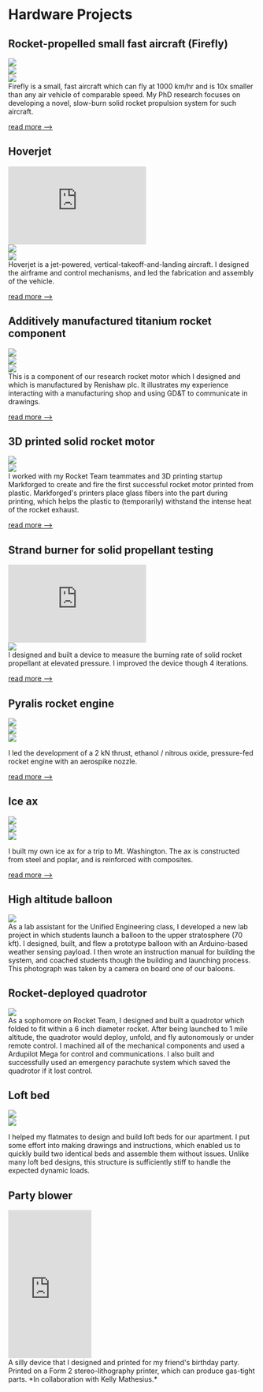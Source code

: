 # Hardware Projects

## Rocket-propelled small fast aircraft (Firefly)
<div class="proj_image_row">
    <div class="proj_image_row_image_container"><img src="../assets/images/firefly/firefly_render.png"></div>
    <div class="proj_image_row_image_container"><img src="../assets/images/firefly/cases_on_build_platform.png"></div>
    <div class="proj_image_row_image_container"><img src="../assets/images/firefly/motor_v1_static_fire.png"></div>
</div>
Firefly is a small, fast aircraft which can fly at 1000 km/hr and is 10x smaller than any air vehicle of comparable speed. My PhD research focuses on developing a novel, slow-burn solid rocket propulsion system for such aircraft.

[read more -->](project_pages/firefly.md)


## Hoverjet
<div class="proj_image_row">
    <div class="proj_image_row_image_container"><iframe width="280" height="158" src="https://www.youtube.com/embed/Ia_bQmQX-PA?rel=0&amp;showinfo=0" frameborder="0" allowfullscreen></iframe></div>
    <div class="proj_image_row_image_container"><img src="../assets/images/hoverjet/hoverjet_3_view.png"></div>
    <div class="proj_image_row_image_container"><img src="../assets/images/hoverjet/jet_vane_units.jpg"></div>
</div>
Hoverjet is a jet-powered, vertical-takeoff-and-landing aircraft. I designed the airframe and control mechanisms, and led the fabrication and assembly of the vehicle.

[read more -->](project_pages/hoverjet.md)

## Additively manufactured titanium rocket component
<div class="proj_image_row">
    <div class="proj_image_row_image_container"><img src="../assets/images/nozzle_adapter/FF-TC-01-101-adapter-to-flight-nozzle-2019-03-21T1454.svg"></div>
    <div class="proj_image_row_image_container"><img src="../assets/images/nozzle_adapter/sintering.jpg"></div>
    <div class="proj_image_row_image_container"><img src="../assets/images/nozzle_adapter/parts.png"></div>
</div>
This is a component of our research rocket motor which I designed and which is manufactured by Renishaw plc. It illustrates my experience interacting with a manufacturing shop and using GD&T to communicate in drawings.

[read more -->](project_pages/nozzle_adapter.md)


## 3D printed solid rocket motor
<div class="proj_image_row">
    <div class="proj_image_row_image_container"><img src="../assets/images/plastic_rocket/plastic-rocket-2017-04-212-pixel-1.png"></div>
    <div class="proj_image_row_image_container"><img src="../assets/images/plastic_rocket/diamonds.jpg"></div>
</div>
I worked with my Rocket Team teammates and 3D printing startup Markforged to create and fire the first successful rocket motor printed from plastic. Markforged's printers place glass fibers into the part during printing, which helps the plastic to (temporarily) withstand the intense heat of the rocket exhaust.

[read more -->](http://rocketry.mit.edu/2017/04/100-3d-printed-solid-rocket-motor/) 

## Strand burner for solid propellant testing
<div class="proj_image_row">
    <div class="proj_image_row_image_container"><iframe width="280" height="158" src="https://www.youtube.com/embed/Mh8e3psMqQU?rel=0&amp;showinfo=0" frameborder="0" allowfullscreen></iframe></div>
    <div class="proj_image_row_image_container"><img src="../assets/images/firefly/strand_burner_subsystems.png"></div>
</div>
I designed and built a device to measure the burning rate of solid rocket propellant at elevated pressure. I improved the device though 4 iterations.

[read more -->](project_pages/strand_burner.md)

## Pyralis rocket engine
<div class="proj_image_row">
    <div class="proj_image_row_image_container"><img src="../assets/images/pyralis/engine_components.png"></div>
    <div class="proj_image_row_image_container"><img src="../assets/images/pyralis/nozzle.png"></div>
    <div class="proj_image_row_image_container"><img src="../assets/images/pyralis/n2o_ignition.png"></div>
</div>

I led the development of a 2 kN thrust, ethanol / nitrous oxide, pressure-fed rocket engine with an aerospike nozzle.

[read more -->](project_pages/pyralis.md)


## Ice ax
<div class="proj_image_row">
    <div class="proj_image_row_image_container"><img src="../assets/images/ice_ax/sketch1.jpg"></div>
    <div class="proj_image_row_image_container"><img src="../assets/images/ice_ax/head_pins.jpg"></div>
    <div class="proj_image_row_image_container"><img src="../assets/images/ice_ax/vac_bag.jpg"></div>
</div>

I built my own ice ax for a trip to Mt. Washington. The ax is constructed from steel and poplar, and is reinforced with composites.

[read more -->](project_pages/ice_ax.md)


## High altitude balloon
<div class="proj_outer">
    <div class="proj_image_div"><img src="../assets/images/unified_balloon.bmp"></div>
    <div class="proj_text">
As a lab assistant for the Unified Engineering class, I developed a new lab project in which students launch a balloon to the upper stratosphere (70 kft). I designed, built, and flew a prototype balloon with an Arduino-based weather sensing payload. I then wrote an instruction manual for building the system, and coached students though the building and launching process. This photograph was taken by a camera on board one of our baloons.
    </div>
</div>


## Rocket-deployed quadrotor
<div class="proj_outer">
    <div class="proj_image_div"><img src="../assets/images/rt_quad.jpg"></div>
    <div class="proj_text">
As a sophomore on Rocket Team, I designed and built a quadrotor which folded to fit within a 6 inch diameter rocket. After being launched to 1 mile altitude, the quadrotor would deploy, unfold, and fly autonomously or under remote control. I machined all of the mechanical components and used a Ardupilot Mega for control and communications. I also built and successfully used an emergency parachute system which saved the quadrotor if it lost control.
    </div>
</div>

## Loft bed
<div class="proj_image_row">
    <div class="proj_image_row_image_container"><img src="../assets/images/loft_bed_exploded_drawing.svg"></div>
    <div class="proj_image_row_image_container"><img src="../assets/images/loft_bed_in_room.jpg"></div>
</div>

I helped my flatmates to design and build loft beds for our apartment. I put some effort into making drawings and instructions, which enabled us to quickly build two identical beds and assemble them without issues. Unlike many loft bed designs, this structure is sufficiently stiff to handle the expected dynamic loads.

## Party blower
<div class="proj_outer">
    <div class="proj_image_div"><iframe width="169" height="300" src="https://www.youtube.com/embed/hJyYcieWoN0" frameborder="0" allow="accelerometer; autoplay; encrypted-media; gyroscope; picture-in-picture" allowfullscreen></iframe></div>
    <div class="proj_text">
A silly device that I designed and printed for my friend's birthday party. Printed on a Form 2 stereo-lithography printer, which can produce gas-tight parts. *In collaboration with Kelly Mathesius.*
    </div>
</div>

